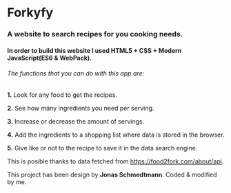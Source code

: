# Forkyfy
### A website to search recipes for you cooking needs.
#### In order to build this website I used HTML5 + CSS + Modern JavaScript(ES6 & WebPack).

###### The functions that you can do with this app are:

**1.** Look for any food to get the recipes.

**2.** See how many ingredients you need per serving.

**3.** Increase or decrease the amount of servings.

**4.** Add the ingredients to a shopping list where data is stored in the browser.

**5.** Give like or not to the recipe to save it in the data search engine.

This is posible thanks to data fetched from https://food2fork.com/about/api.

This project has been design by **Jonas Schmedtmann**. Coded & modified by me.

